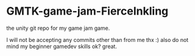 # GMTK-game-jam-FierceInkling
the unity git repo for my game jam game.

I will not be accepting any commits other than from me thx :)
also do not mind my beginner gamedev skills ok? great.
